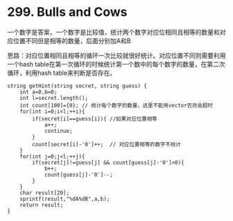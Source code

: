 # 299. Bulls and Cows
一个数字是答案，一个数字是比较值，统计两个数字对应位相同且相等的数量和对应位置不同但是相等的数量，后面分别加A和B

思路：对应位置相同且相等的循环一次比较就很好统计。对应位置不同则需要利用一个hash table在第一次循环的时候统计第一个数中的每个数字的数量，在第二次循环，利用hash table来判断是否存在。

    string getHint(string secret, string guess) {
        int a=0,b=0;
        int l=secret.length();
        int count[100]={0}; // 统计每个数字的数量，这里不能用vector否则会超时
        for(int i=0;i<l;++i){
            if(secret[i]==guess[i]){ //如果对应位置相等
                a++;
				continue;
            }   				
			count[secret[i]-'0']++;  // 对应位置相等的数字不统计
        }
		for(int j=0;j<l;++j){
			if(secret[j]!=guess[j] && count[guess[j]-'0']>0){
				b++;
				count[guess[j]-'0']--;  
			}
		}
        char result[20];
        sprintf(result,"%dA%dB",a,b);
        return result;
    }